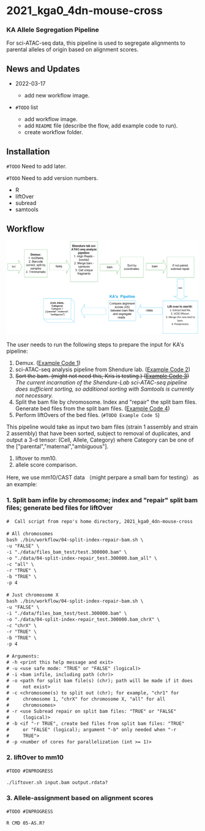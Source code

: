 # 2021_kga0_4dn-mouse-cross

### KA Allele Segregation Pipeline

For sci-ATAC-seq data, this pipeline is used to segregate alignments to parental alleles of origin based on alignment scores.

## News and Updates

* 2022-03-17
  + add new workflow image.

* `#TODO` list
  + add workflow image.
  + add `README` file (describe the flow, add example code to run).
  + create workflow folder.

## Installation

`#TODO` Need to add later.

`#TODO` Need to add version numbers.
  + R
  + liftOver
  + subread
  + samtools

## Workflow

![plot](AlleleSegregation-03-17-2022.png)

The user needs to run the following steps to prepare the input for KA's pipeline:
1. Demux. ([Example Code 1](https://github.com/Noble-Lab/2021_kga0_4dn-mouse-cross/blob/main/bin/workflow/01-demux.sh))
2. sci-ATAC-seq analysis pipeline from Shendure lab. ([Example Code 2](https://github.com/Noble-Lab/2021_kga0_4dn-mouse-cross/blob/main/bin/workflow/02-sci-ATAC-seq-analysis.sh))
3. ~~Sort the bam. (might not need this, Kris is testing.) ([Example Code 3](https://github.com/Noble-Lab/2021_kga0_4dn-mouse-cross/blob/main/bin/workflow/03-sort.sh))~~ *The current incarnation of the Shendure-Lab sci-ATAC-seq pipeline does sufficient sorting, so additional sorting with Samtools is currently not necessary.*
4. Split the bam file by chromosome. Index and "repair" the split bam files. Generate bed files from the split bam files. ([Example Code 4](https://github.com/Noble-Lab/2021_kga0_4dn-mouse-cross/blob/main/bin/workflow/04-split-index-repair-bam.sh))
5. Perform liftOvers of the bed files. (`#TODO Example Code 5`)

This pipeline would take as input two bam files (strain 1 assembly and strain 2 assembly) that have been sorted, subject to removal of duplicates, and output a 3-d tensor: (Cell, Allele, Category) where Category can be one of the ["parental","maternal","ambiguous"].

1. liftover to mm10.
2. allele score comparison.

Here, we use mm10/CAST data （might perpare a small bam for testing） as an example:

### 1. Split bam infile by chromosome; index and "repair" split bam files; generate bed files for liftOver

```{bash split-index-repair-bam}
#  Call script from repo's home directory, 2021_kga0_4dn-mouse-cross

# All chromosomes
bash ./bin/workflow/04-split-index-repair-bam.sh \
-u "FALSE" \
-i "./data/files_bam_test/test.300000.bam" \
-o "./data/04-split-index-repair_test.300000.bam_all" \
-c "all" \
-r "TRUE" \
-b "TRUE" \
-p 4

# Just chromosome X
bash ./bin/workflow/04-split-index-repair-bam.sh \
-u "FALSE" \
-i "./data/files_bam_test/test.300000.bam" \
-o "./data/04-split-index-repair_test.300000.bam_chrX" \
-c "chrX" \
-r "TRUE" \
-b "TRUE" \
-p 4

# Arguments:
# -h <print this help message and exit>
# -u <use safe mode: "TRUE" or "FALSE" (logical)>
# -i <bam infile, including path (chr)>
# -o <path for split bam file(s) (chr); path will be made if it does
#     not exist>
# -c <chromosome(s) to split out (chr); for example, "chr1" for
#     chromosome 1, "chrX" for chromosome X, "all" for all
#     chromosomes>
# -r <use Subread repair on split bam files: "TRUE" or "FALSE"
#     (logical)>
# -b <if "-r TRUE", create bed files from split bam files: "TRUE"
#     or "FALSE" (logical); argument "-b" only needed when "-r
#     TRUE">
# -p <number of cores for parallelization (int >= 1)>

```

### 2. liftOver to mm10
`#TODO #INPROGRESS`

```{bash liftover}
./liftover.sh input.bam output.rdata?
```

### 3. Allele-assignment based on alignment scores
`#TODO #INPROGRESS`

```{R liftover}
R CMD 05-AS.R?
```


